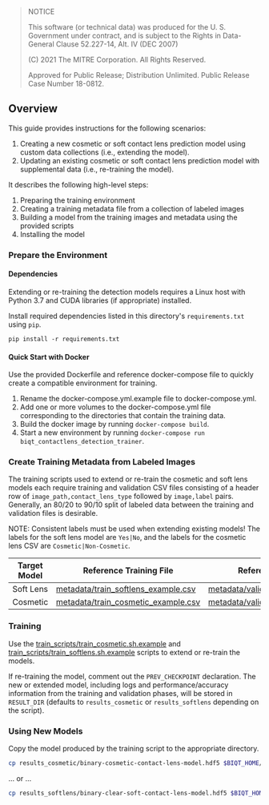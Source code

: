 > NOTICE
>
> This software (or technical data) was produced for the U. S. Government under contract, and is subject to the Rights in Data-General Clause 52.227-14, Alt. IV (DEC 2007) 
>
> (C) 2021 The MITRE Corporation. All Rights Reserved.
>
> Approved for Public Release; Distribution Unlimited. Public Release Case Number 18-0812.

## Overview

This guide provides instructions for the following scenarios:
  1. Creating a new cosmetic or soft contact lens prediction model using custom data collections (i.e., extending the model).
  1. Updating an existing cosmetic or soft contact lens prediction model with supplemental data (i.e., re-training the model).  

It describes the following high-level steps:
  1. Preparing the training environment
  1. Creating a training metadata file from a collection of labeled images 
  1. Building a model from the training images and metadata using the provided scripts
  1. Installing the model 

### Prepare the Environment

#### Dependencies

Extending or re-training the detection models requires a Linux host with Python 3.7 and CUDA libraries (if appropriate) 
installed.

Install required dependencies listed in this directory's `requirements.txt` using `pip`.

```
pip install -r requirements.txt
```

#### Quick Start with Docker

Use the provided Dockerfile and reference docker-compose file to quickly create a compatible environment for training.
  1. Rename the docker-compose.yml.example file to docker-compose.yml.
  1. Add one or more volumes to the docker-compose.yml file corresponding to the directories that contain the training data.
  1. Build the docker image by running `docker-compose build`.
  1. Start a new environment by running `docker-compose run biqt_contactlens_detection_trainer`.
  
### Create Training Metadata from Labeled Images

The training scripts used to extend or re-train the cosmetic and soft lens models each require training and
validation CSV files consisting of a header row of `image_path,contact_lens_type` followed by `image,label` pairs. 
Generally, an 80/20 to 90/10 split of labeled data between the training and validation files is desirable.

NOTE: Consistent labels must be used when extending existing models! The labels for the soft lens model 
are `Yes|No`, and the labels for the cosmetic lens CSV are `Cosmetic|Non-Cosmetic`.

| Target Model | Reference Training File | Reference Validation File |
| ------------ | ----------------------- | ------------------------- |
| Soft Lens | [metadata/train_softlens_example.csv](metadata/train_softlens_example.csv) | [metadata/validate_softlens_example.csv](metadata/validate_softlens_example.csv) |
| Cosmetic  | [metadata/train_cosmetic_example.csv](metadata/train_cosmetic_example.csv) | [metadata/validate_cosmetic_example.csv](metadata/validate_cosmetic_example.csv) |

### Training

Use the [train_scripts/train_cosmetic.sh.example](train_scripts/train_cosmetic.sh.example) and 
[train_scripts/train_softlens.sh.example](train_scripts/train_softlens.sh.example) scripts to extend or re-train 
the models. 

If re-training the model, comment out the `PREV_CHECKPOINT` declaration. The new or extended model, including logs and
performance/accuracy information from the training and validation phases, will be stored in `RESULT_DIR` 
(defaults to `results_cosmetic` or `results_softlens` depending on the script).

### Using New Models

Copy the model produced by the training script to the appropriate directory.

```bash
cp results_cosmetic/binary-cosmetic-contact-lens-model.hdf5 $BIQT_HOME/providers/BIQTContactDetector/config/models/
```  

... or ...

```bash
cp results_softlens/binary-clear-soft-contact-lens-model.hdf5 $BIQT_HOME/providers/BIQTContactDetector/config/models/
```
